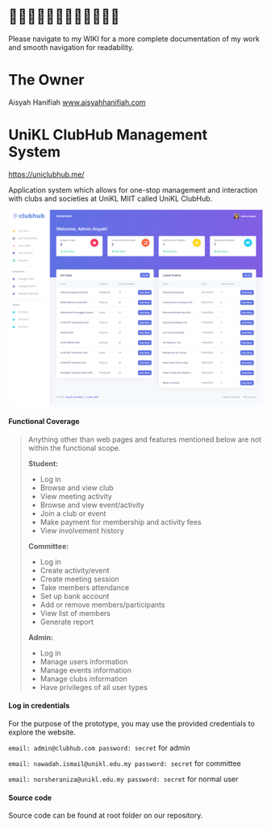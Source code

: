 # 👩🏻‍🌾👩🏻‍🌾👩🏻‍🌾👩🏻‍🌾 

Please navigate to my WIKI for a more complete documentation of my work and smooth navigation for readability.

# The Owner
Aisyah Hanifiah
www.aisyahhanifiah.com

# UniKL ClubHub Management System
https://uniclubhub.me/

Application system which allows for one-stop management and interaction with clubs and societies at UniKL MIIT called UniKL ClubHub.

![a](https://github.com/aisyahhanifiah/unikl-clubhub/blob/master/screencapture-uniclubhub-me-home-2020-05-29-11_06_46.png)

#### Functional Coverage
> Anything other than web pages and features mentioned below are not within the functional scope.
> 
> **Student:**
> * Log in
> * Browse and view club
> * View meeting activity
> * Browse and view event/activity
> * Join a club or event
> * Make payment for membership and activity fees
> * View involvement history
>
>
> **Committee:**
> * Log in
> * Create activity/event
> * Create meeting session
> * Take members attendance
> * Set up bank account
> * Add or remove members/participants
> * View list of members
> * Generate report
>
>
> **Admin:**
> * Log in
> * Manage users information
> * Manage events information
> * Manage clubs information
> * Have privileges of all user types


#### Log in credentials
For the purpose of the prototype, you may use the provided credentials to explore the website.

`email: admin@clubhub.com password: secret` for admin

`email: nawadah.ismail@unikl.edu.my password: secret` for committee

`email: norsheraniza@unikl.edu.my password: secret` for normal user

#### Source code
Source code can be found at root folder on our repository.
